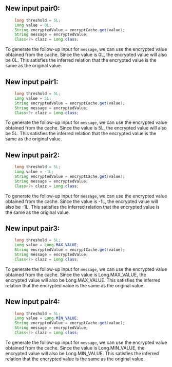 ## New input pair0:
```java
    long threshold = 5L;
    Long value = 0L;
    String encryptedValue = encryptCache.get(value);
    String message = encryptedValue;
    Class<?> clazz = Long.class;
```
To generate the follow-up input for `message`, we can use the encrypted value obtained from the cache. Since the value is 0L, the encrypted value will also be 0L. This satisfies the inferred relation that the encrypted value is the same as the original value.

## New input pair1:
```java
    long threshold = 5L;
    Long value = 5L;
    String encryptedValue = encryptCache.get(value);
    String message = encryptedValue;
    Class<?> clazz = Long.class;
```
To generate the follow-up input for `message`, we can use the encrypted value obtained from the cache. Since the value is 5L, the encrypted value will also be 5L. This satisfies the inferred relation that the encrypted value is the same as the original value.

## New input pair2:
```java
    long threshold = 5L;
    Long value = -1L;
    String encryptedValue = encryptCache.get(value);
    String message = encryptedValue;
    Class<?> clazz = Long.class;
```
To generate the follow-up input for `message`, we can use the encrypted value obtained from the cache. Since the value is -1L, the encrypted value will also be -1L. This satisfies the inferred relation that the encrypted value is the same as the original value.

## New input pair3:
```java
    long threshold = 5L;
    Long value = Long.MAX_VALUE;
    String encryptedValue = encryptCache.get(value);
    String message = encryptedValue;
    Class<?> clazz = Long.class;
```
To generate the follow-up input for `message`, we can use the encrypted value obtained from the cache. Since the value is Long.MAX_VALUE, the encrypted value will also be Long.MAX_VALUE. This satisfies the inferred relation that the encrypted value is the same as the original value.

## New input pair4:
```java
    long threshold = 5L;
    Long value = Long.MIN_VALUE;
    String encryptedValue = encryptCache.get(value);
    String message = encryptedValue;
    Class<?> clazz = Long.class;
```
To generate the follow-up input for `message`, we can use the encrypted value obtained from the cache. Since the value is Long.MIN_VALUE, the encrypted value will also be Long.MIN_VALUE. This satisfies the inferred relation that the encrypted value is the same as the original value.
